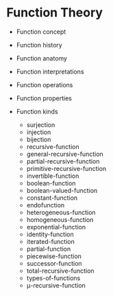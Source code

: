 # Function Theory

* Function concept

* Function history

* Function anatomy

* Function interpretations

* Function operations

* Function properties

* Function kinds
  - surjection
  - injection
  - bijection
  - recursive-function
  - general-recursive-function
  - partial-recursive-function
  - primitive-recursive-function
  - invertible-function
  - boolean-function
  - boolean-valued-function
  - constant-function
  - endofunction
  - heterogeneous-function
  - homogeneous-function
  - exponential-function
  - identity-function
  - iterated-function
  - partial-function
  - piecewise-function
  - successor-function
  - total-recursive-function
  - types-of-functions
  - μ-recursive-function
